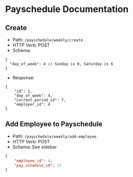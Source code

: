 # Payschedule Documentation

## Create
- Path: `/payschedule/weekly/create`
- HTTP Verb: POST
- Schema:
```
{
  "day_of_week": 4 // Sunday is 0, Saturday is 6
}
```
- Response: 
```
{
    "id": 1,
    "day_of_week": 4,
    "current_period_id": 7,
    "employer_id": 4
}
```

## Add Employee to Payschedule
- Path: `/payschedule/weekly/add-employee`
- HTTP Verb: POST
- Schema: See sidebar

```json
{
    "employee_id": 4,
    "pay_schedule_id": 17
}
```
